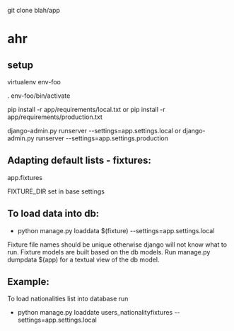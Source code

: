 git clone blah/app
# ahr

## setup

virtualenv env-foo

. env-foo/bin/activate

pip install -r app/requirements/local.txt
 or 
pip install -r app/requirements/production.txt

django-admin.py runserver --settings=app.settings.local
 or 
django-admin.py runserver --settings=app.settings.production

## Adapting default lists - fixtures:

app.fixtures

FIXTURE_DIR set in base settings

## To load data into db:

 - python manage.py loaddata $(fixture) --settings=app.settings.local

Fixture file names should be unique otherwise django will not know what to run.
Fixture models are built based on the db models.
Run manage.py dumpdata $(app) for a textual view of the db model.

## Example:

To load nationalities list into database run

 - python manage.py loaddate users_nationalityfixtures --settings=app.settings.local


